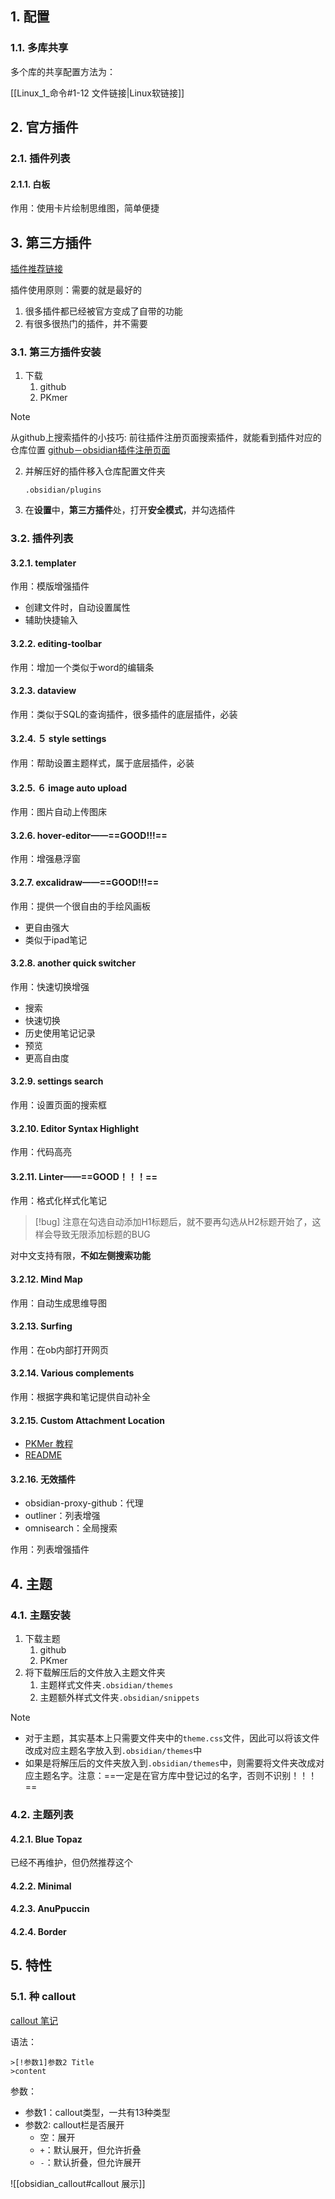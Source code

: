 ## 1. 配置

### 1.1. 多库共享

多个库的共享配置方法为：

[[Linux_1_命令#1-12 文件链接|Linux软链接]]

## 2. 官方插件

### 2.1. 插件列表

#### 2.1.1. 白板

作用：使用卡片绘制思维图，简单便捷

## 3. 第三方插件

[插件推荐链接](https://www.bilibili.com/video/BV1cs4y1H77h/?spm_id_from=333.337.search-card.all.click&vd_source=d9e178b992882410dc0927d40741958a)

插件使用原则：需要的就是最好的

1. 很多插件都已经被官方变成了自带的功能
2. 有很多很热门的插件，并不需要

### 3.1. 第三方插件安装

1. 下载
	1. github
	2. PKmer

>[!note]
>从github上搜索插件的小技巧: 前往插件注册页面搜索插件，就能看到插件对应的仓库位置
>[github－obsidian插件注册页面](https://github.com/obsidianmd/obsidian-releases/blob/master/community-plugins.json)

2. 并解压好的插件移入仓库配置文件夹

	`.obsidian/plugins`

3. 在**设置**中，**第三方插件**处，打开**安全模式**，并勾选插件

### 3.2. 插件列表

#### 3.2.1. templater

作用：模版增强插件

+ 创建文件时，自动设置属性
+ 辅助快捷输入

#### 3.2.2. editing-toolbar

作用：增加一个类似于word的编辑条

#### 3.2.3. dataview

作用：类似于SQL的查询插件，很多插件的底层插件，必装

#### 3.2.4. ５ style settings

作用：帮助设置主题样式，属于底层插件，必装

#### 3.2.5. ６ image auto upload

作用：图片自动上传图床

#### 3.2.6. hover-editor——==GOOD!!!==

作用：增强悬浮窗

#### 3.2.7. excalidraw——==GOOD!!!==

作用：提供一个很自由的手绘风画板

+ 更自由强大
+ 类似于ipad笔记

#### 3.2.8. another quick switcher

作用：快速切换增强

+ 搜索
+ 快速切换
+ 历史使用笔记记录
+ 预览
+ 更高自由度

#### 3.2.9. settings search

作用：设置页面的搜索框

#### 3.2.10. Editor Syntax Highlight

作用：代码高亮

#### 3.2.11. Linter——==GOOD！！！==

作用：格式化样式化笔记

>[!bug] 注意在勾选自动添加H1标题后，就不要再勾选从H2标题开始了，这样会导致无限添加标题的BUG

对中文支持有限，**不如左侧搜索功能**

#### 3.2.12. Mind Map

作用：自动生成思维导图

#### 3.2.13. Surfing

作用：在ob内部打开网页

#### 3.2.14. Various complements

作用：根据字典和笔记提供自动补全

#### 3.2.15. Custom Attachment Location

+ [PKMer 教程](https://pkmer.cn/Pkmer-Docs/10-obsidian/obsidian%E7%A4%BE%E5%8C%BA%E6%8F%92%E4%BB%B6/obsidian-custom-attachment-location/)
+ [README](https://ghproxy.net/https://raw.githubusercontent.com/RainCat1998/obsidian-custom-attachment-location/master/README.md)

#### 3.2.16. 无效插件

+ obsidian-proxy-github：代理
+ outliner：列表增强
+ omnisearch：全局搜索

作用：列表增强插件

## 4. 主题

### 4.1. 主题安装

1. 下载主题
	1. github
	2. PKmer
2. 将下载解压后的文件放入主题文件夹
	1. 主题样式文件夹`.obsidian/themes`
	2. 主题额外样式文件夹`.obsidian/snippets`

>[!note]
>+ 对于主题，其实基本上只需要文件夹中的`theme.css`文件，因此可以将该文件改成对应主题名字放入到`.obsidian/themes`中
>+ 如果是将解压后的文件夹放入到`.obsidian/themes`中，则需要将文件夹改成对应主题名字。注意：==一定是在官方库中登记过的名字，否则不识别！！！==

### 4.2. 主题列表

#### 4.2.1. Blue Topaz

已经不再维护，但仍然推荐这个

#### 4.2.2. Minimal

#### 4.2.3. AnuPpuccin

#### 4.2.4. Border

## 5. 特性

### 5.1. 种 callout

[callout 笔记](https://pkmer.cn/Pkmer-Docs/10-obsidian/obsidian%E5%9F%BA%E6%9C%AC%E4%BD%BF%E7%94%A8/callout/#:~:text=obsidian%20%E5%85%B1%E6%8F%90%E4%BE%9B%E4%BA%86%2013%20%E7%A7%8D%20callout%20%E4%BB%96%E4%BB%AC%E6%98%AF%E5%A4%A7%E5%B0%8F%E5%86%99%E4%B8%8D%E6%95%8F%E6%84%9F%E7%9A%84%EF%BC%8C%E4%BE%8B%E5%A6%82%3E%20%5B%21BUG%5D%2C%3E%20%5B%21bug%5D,callout%20%E5%8F%AF%E8%83%BD%E6%9C%89%E5%BE%88%E5%A4%9A%E7%A7%8D%E5%88%AB%E5%90%8D%EF%BC%8C%E4%BE%8B%E5%A6%82%20%3E%20%5B%21info%5D%20%E5%92%8C%20%3E%20%5B%21todo%5D%20%E7%9A%84%E6%A0%B7%E5%BC%8F%E6%98%AF%E4%B8%80%E6%A0%B7%E7%9A%84%EF%BC%9B)

语法：

```callout
>[!参数1]参数2 Title
>content
```

参数：

+ 参数1：callout类型，一共有13种类型
+ 参数2: callout栏是否展开
	+ 空：展开
	+ `+`：默认展开，但允许折叠
	+ `-`：默认折叠，但允许展开

![[obsidian_callout#callout 展示]]
